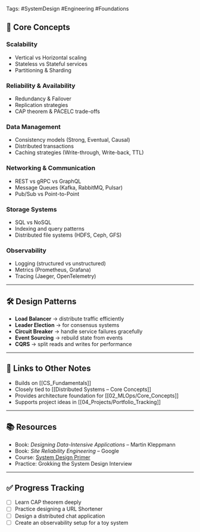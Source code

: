 

Tags: #SystemDesign #Engineering #Foundations

## 📌 Core Concepts

### Scalability
- Vertical vs Horizontal scaling
- Stateless vs Stateful services
- Partitioning & Sharding

### Reliability & Availability
- Redundancy & Failover
- Replication strategies
- CAP theorem & PACELC trade-offs

### Data Management
- Consistency models (Strong, Eventual, Causal)
- Distributed transactions
- Caching strategies (Write-through, Write-back, TTL)

### Networking & Communication
- REST vs gRPC vs GraphQL
- Message Queues (Kafka, RabbitMQ, Pulsar)
- Pub/Sub vs Point-to-Point

### Storage Systems
- SQL vs NoSQL
- Indexing and query patterns
- Distributed file systems (HDFS, Ceph, GFS)

### Observability
- Logging (structured vs unstructured)
- Metrics (Prometheus, Grafana)
- Tracing (Jaeger, OpenTelemetry)

---

## 🛠️ Design Patterns

- **Load Balancer** → distribute traffic efficiently
- **Leader Election** → for consensus systems
- **Circuit Breaker** → handle service failures gracefully
- **Event Sourcing** → rebuild state from events
- **CQRS** → split reads and writes for performance

---

## 🔗 Links to Other Notes
- Builds on [[CS_Fundamentals]]
- Closely tied to [[Distributed Systems – Core Concepts]]
- Provides architecture foundation for [[02_MLOps/Core_Concepts]]
- Supports project ideas in [[04_Projects/Portfolio_Tracking]]

---

## 📚 Resources
- Book: *Designing Data-Intensive Applications* – Martin Kleppmann
- Book: *Site Reliability Engineering* – Google
- Course: [System Design Primer](https://github.com/donnemartin/system-design-primer)
- Practice: Grokking the System Design Interview

---

## ✅ Progress Tracking
- [ ] Learn CAP theorem deeply
- [ ] Practice designing a URL Shortener
- [ ] Design a distributed chat application
- [ ] Create an observability setup for a toy system
